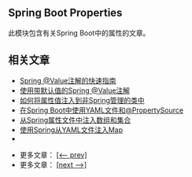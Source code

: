 ## Spring Boot Properties

此模块包含有关Spring Boot中的属性的文章。

## 相关文章

+ [Spring @Value注解的快速指南](docs/Spring的@Value快速指南.md)
+ [使用带默认值的Spring @Value注解](docs/使用带默认值的Spring@Value.md)
+ [如何将属性值注入到非Spring管理的类中](docs/如何将属性值注入到非Spring管理的类中.md)
+ [在Spring Boot中使用YAML文件和@PropertySource](docs/在SpringBoot中使用YAML文件和@PropertySource.md)
+ [从Spring属性文件中注入数组和集合](docs/从Spring属性文件中注入数组和集合.md)
+ [使用Spring从YAML文件注入Map](docs/使用Spring从YAML文件注入Map.md)
+ []()

- 更多文章： [[<-- prev]](../spring-boot-properties-1/README.md)
- 更多文章： [[next -->]](../spring-boot-properties-3/README.md)